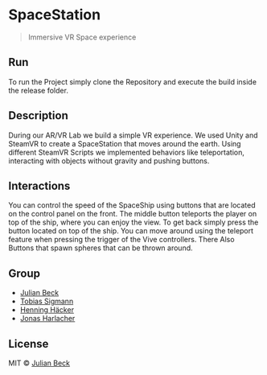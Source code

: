# SpaceStation

> Immersive VR Space experience

## Run
To run the Project simply clone the Repository and execute the build inside the release folder.


## Description
During our AR/VR Lab we build a simple VR experience. We used Unity and SteamVR to create a SpaceStation that moves around the earth. Using different SteamVR Scripts we implemented behaviors like teleportation, interacting with objects without gravity and pushing buttons.


## Interactions
You can control the speed of the SpaceShip using buttons that are located on the control panel on the front. The middle button teleports the player on top of the ship, where you can enjoy the view. To get back simply press the button located on top of the ship. You can move around using the teleport feature when pressing the trigger of the Vive controllers. There Also Buttons that spawn spheres that can be thrown around.


## Group

- [Julian Beck](https://github.com/jufabeck2202)
- [Tobias Sigmann](https://github.com/SiggiSigmann)
- [Henning Häcker](https://github.com/hacker-h) 
- [Jonas Harlacher](https://github.com/Jonashar)

## License

MIT © [Julian Beck](https://github.com/jufabeck2202)